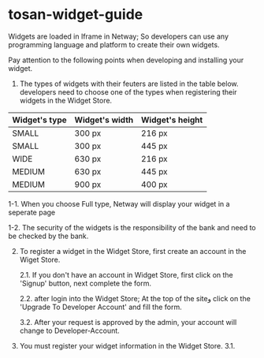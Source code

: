 # tosan-widget-guide

Widgets are loaded in Iframe in Netway; So developers can use any programming language and platform to create their own widgets.

Pay attention to the following points when developing and installing your widget.

1. The types of widgets with their feuters are listed in the table below. developers need to choose one of  the types when registering their widgets in the Widget Store.

Widget's type | Widget's width | Widget's height 
------------- | -------------- | ---------------
SMALL | 300 px | 216 px
SMALL | 300 px | 445 px
WIDE | 630 px | 216 px
MEDIUM | 630 px | 445 px
MEDIUM | 900 px | 400 px

1-1. When you choose Full type, Netway will display your widget in a seperate page
   
1-2. The security of the widgets is the responsibility of the bank and need to be checked by the bank.
   

2. To register a widget in the Widget Store, first create an account in the Wiget Store. 

   2.1. If you don't have an account in Widget Store, first click on the 'Signup' button, next complete the form.
   
   2.2. after login into the Widget Store; At the top of the siteو click on the 'Upgrade To Developer Account' and fill the form.
   
   3.2. After your request is approved by the admin, your account will change to Developer-Account. 
   
3. You must register your widget information in the Widget Store.
   3.1.   
   
   
